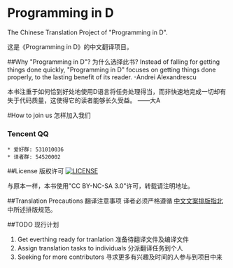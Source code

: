 # Programming in D
The Chinese Translation Project of "Programming in D".

这是《Programming in D》的中文翻译项目。

##Why "Programming in D"? 为什么选择此书?
Instead of falling for getting things done quickly, "Programming in D" focuses on getting things done properly, to the lasting benefit of its reader. -Andrei Alexandrescu

本书注重于如何恰到好处地使用D语言将任务处理得当，而非快速地完成一切却有失于代码质量，这使得它的读者能够长久受益。 ——大A

#How to join us 怎样加入我们
### Tencent QQ
	* 爱好群: 531010036
	* 译者群: 54520002

##License 版权许可
[![LICENSE][license-badge]][license-url]

[license-badge]: http://ddili.org/image/cc_88x31.png
[license-url]: http://creativecommons.org/licenses/by-nc-sa/3.0/us/
与原本一样，本书使用"CC BY-NC-SA 3.0"许可，转载请注明地址。

##Translation Precautions 翻译注意事项
译者必须严格遵循 [中文文案排版指北](https://github.com/sparanoid/chinese-copywriting-guidelines) 中所述排版规范。

##TODO 现行计划
 1. Get everthing ready for tranlation 准备待翻译文件及编译文件
 2. Assign translation tasks to individuals 分派翻译任务到个人
 3. Seeking for more contributors 寻求更多有兴趣及时间的人参与到项目中来
